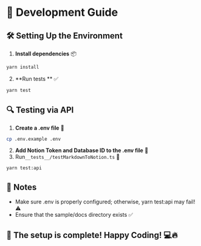 # 📖 Development Guide

## 🛠 Setting Up the Environment
1. **Install dependencies** 📦
```bash
yarn install
```
2. **Run tests ** ✅
```bash
yarn test
```

## 🔍 Testing via API
1. **Create a .env file** 📝
```bash
cp .env.example .env
```
2. **Add Notion Token and Database ID to the .env file** 🔑
3. Run`__tests__/testMarkdownToNotion.ts`  🚀
```bash
yarn test:api
```

## 🎯 Notes
- Make sure .env is properly configured; otherwise, yarn test:api may fail!  ⚠️
- Ensure that the sample/docs directory exists ✅

## 🎉 The setup is complete! Happy Coding! 💻🔥